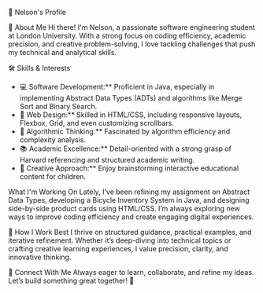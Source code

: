 🚀 Nelson's Profile

👋 About Me
Hi there! I'm Nelson, a passionate software engineering student at London University. With a strong focus on coding efficiency, academic precision, and creative problem-solving, I love tackling challenges that push my technical and analytical skills. 

🛠️ Skills & Interests
- 💻 Software Development:** Proficient in Java, especially in implementing Abstract Data Types (ADTs) and algorithms like Merge Sort and Binary Search.
- 🎨 Web Design:** Skilled in HTML/CSS, including responsive layouts, Flexbox, Grid, and even customizing scrollbars.
- 🧠 Algorithmic Thinking:** Fascinated by algorithm efficiency and complexity analysis.
- 📚 Academic Excellence:** Detail-oriented with a strong grasp of Harvard referencing and structured academic writing.
- 🌟 Creative Approach:** Enjoy brainstorming interactive educational content for children.

 What I'm Working On
Lately, I’ve been refining my assignment on Abstract Data Types, developing a Bicycle Inventory System in Java, and designing side-by-side product cards using HTML/CSS. I’m always exploring new ways to improve coding efficiency and create engaging digital experiences.

🎯 How I Work Best
I thrive on structured guidance, practical examples, and iterative refinement. Whether it’s deep-diving into technical topics or crafting creative learning experiences, I value precision, clarity, and innovative thinking.

🤝 Connect With Me
Always eager to learn, collaborate, and refine my ideas. Let’s build something great together! 🚀
